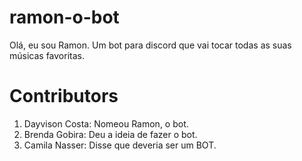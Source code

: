 # ramon-o-bot
Olá, eu sou Ramon. Um bot para discord que vai tocar todas as suas músicas favoritas.


# Contributors
1. Dayvison Costa: Nomeou Ramon, o bot.
2. Brenda Gobira: Deu a ideia de fazer o bot.
3. Camila Nasser: Disse que deveria ser um BOT.
